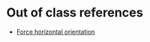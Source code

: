 # Out of class references
- [Force horizontal orientation](https://stackoverflow.com/questions/2067426/android-force-horizontal-landscape-layout)